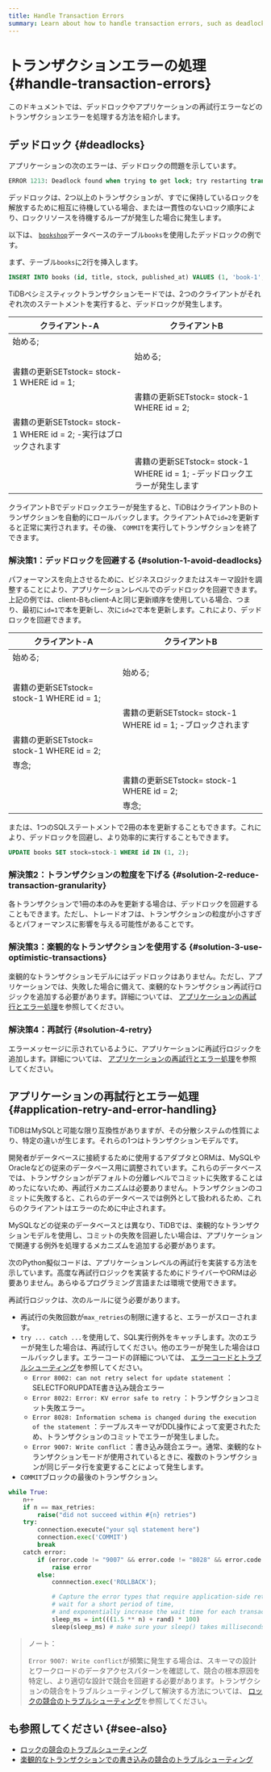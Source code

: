 ```yaml
---
title: Handle Transaction Errors
summary: Learn about how to handle transaction errors, such as deadlocks and application retry errors.
---
```


# トランザクションエラーの処理 {#handle-transaction-errors}

このドキュメントでは、デッドロックやアプリケーションの再試行エラーなどのトランザクションエラーを処理する方法を紹介します。

## デッドロック {#deadlocks}

アプリケーションの次のエラーは、デッドロックの問題を示しています。

```sql
ERROR 1213: Deadlock found when trying to get lock; try restarting transaction
```

デッドロックは、2つ以上のトランザクションが、すでに保持しているロックを解放するために相互に待機している場合、または一貫性のないロック順序により、ロックリソースを待機するループが発生した場合に発生します。

以下は、 [`bookshop`](/develop/dev-guide-bookshop-schema-design.md)データベースのテーブル`books`を使用したデッドロックの例です。

まず、テーブル`books`に2行を挿入します。

```sql
INSERT INTO books (id, title, stock, published_at) VALUES (1, 'book-1', 10, now()), (2, 'book-2', 10, now());
```

TiDBペシミスティックトランザクションモードでは、2つのクライアントがそれぞれ次のステートメントを実行すると、デッドロックが発生します。

| クライアント-A                                          | クライアントB                                               |
| ------------------------------------------------- | ----------------------------------------------------- |
| 始める;                                              |                                                       |
|                                                   | 始める;                                                  |
| 書籍の更新SETstock= stock-1 WHERE id = 1;              |                                                       |
|                                                   | 書籍の更新SETstock= stock-1 WHERE id = 2;                  |
| 書籍の更新SETstock= stock-1 WHERE id = 2; -実行はブロックされます |                                                       |
|                                                   | 書籍の更新SETstock= stock-1 WHERE id = 1; -デッドロックエラーが発生します |

クライアントBでデッドロックエラーが発生すると、TiDBはクライアントBのトランザクションを自動的にロールバックします。クライアントAで`id=2`を更新すると正常に実行されます。その後、 `COMMIT`を実行してトランザクションを終了できます。

### 解決策1：デッドロックを回避する {#solution-1-avoid-deadlocks}

パフォーマンスを向上させるために、ビジネスロジックまたはスキーマ設計を調整することにより、アプリケーションレベルでのデッドロックを回避できます。上記の例では、client-Bもclient-Aと同じ更新順序を使用している場合、つまり、最初に`id=1`で本を更新し、次に`id=2`で本を更新します。これにより、デッドロックを回避できます。

| クライアント-A                             | クライアントB                                        |
| ------------------------------------ | ---------------------------------------------- |
| 始める;                                 |                                                |
|                                      | 始める;                                           |
| 書籍の更新SETstock= stock-1 WHERE id = 1; |                                                |
|                                      | 書籍の更新SETstock= stock-1 WHERE id = 1; -ブロックされます |
| 書籍の更新SETstock= stock-1 WHERE id = 2; |                                                |
| 専念;                                  |                                                |
|                                      | 書籍の更新SETstock= stock-1 WHERE id = 2;           |
|                                      | 専念;                                            |

または、1つのSQLステートメントで2冊の本を更新することもできます。これにより、デッドロックを回避し、より効率的に実行することもできます。

```sql
UPDATE books SET stock=stock-1 WHERE id IN (1, 2);
```

### 解決策2：トランザクションの粒度を下げる {#solution-2-reduce-transaction-granularity}

各トランザクションで1冊の本のみを更新する場合は、デッドロックを回避することもできます。ただし、トレードオフは、トランザクションの粒度が小さすぎるとパフォーマンスに影響を与える可能性があることです。

### 解決策3：楽観的なトランザクションを使用する {#solution-3-use-optimistic-transactions}

楽観的なトランザクションモデルにはデッドロックはありません。ただし、アプリケーションでは、失敗した場合に備えて、楽観的なトランザクション再試行ロジックを追加する必要があります。詳細については、 [アプリケーションの再試行とエラー処理](#application-retry-and-error-handling)を参照してください。

### 解決策4：再試行 {#solution-4-retry}

エラーメッセージに示されているように、アプリケーションに再試行ロジックを追加します。詳細については、 [アプリケーションの再試行とエラー処理](#application-retry-and-error-handling)を参照してください。

## アプリケーションの再試行とエラー処理 {#application-retry-and-error-handling}

TiDBはMySQLと可能な限り互換性がありますが、その分散システムの性質により、特定の違いが生じます。それらの1つはトランザクションモデルです。

開発者がデータベースに接続するために使用するアダプタとORMは、MySQLやOracleなどの従来のデータベース用に調整されています。これらのデータベースでは、トランザクションがデフォルトの分離レベルでコミットに失敗することはめったにないため、再試行メカニズムは必要ありません。トランザクションのコミットに失敗すると、これらのデータベースでは例外として扱われるため、これらのクライアントはエラーのために中止されます。

MySQLなどの従来のデータベースとは異なり、TiDBでは、楽観的なトランザクションモデルを使用し、コミットの失敗を回避したい場合は、アプリケーションで関連する例外を処理するメカニズムを追加する必要があります。

次のPython擬似コードは、アプリケーションレベルの再試行を実装する方法を示しています。高度な再試行ロジックを実装するためにドライバーやORMは必要ありません。あらゆるプログラミング言語または環境で使用できます。

再試行ロジックは、次のルールに従う必要があります。

-   再試行の失敗回数が`max_retries`の制限に達すると、エラーがスローされます。
-   `try ... catch ...`を使用して、SQL実行例外をキャッチします。次のエラーが発生した場合は、再試行してください。他のエラーが発生した場合はロールバックします。エラーコードの詳細については、 [エラーコードとトラブルシューティング](/error-codes.md)を参照してください。
    -   `Error 8002: can not retry select for update statement` ：SELECTFORUPDATE書き込み競合エラー
    -   `Error 8022: Error: KV error safe to retry` ：トランザクションコミット失敗エラー。
    -   `Error 8028: Information schema is changed during the execution of the statement` ：テーブルスキーマがDDL操作によって変更されたため、トランザクションのコミットでエラーが発生しました。
    -   `Error 9007: Write conflict` ：書き込み競合エラー。通常、楽観的なトランザクションモードが使用されているときに、複数のトランザクションが同じデータ行を変更することによって発生します。
-   `COMMIT`ブロックの最後のトランザクション。

```python
while True:
    n++
    if n == max_retries:
        raise("did not succeed within #{n} retries")
    try:
        connection.execute("your sql statement here")
        connection.exec('COMMIT')
        break
    catch error:
        if (error.code != "9007" && error.code != "8028" && error.code != "8002" && error.code != "8022"):
            raise error
        else:
            connnection.exec('ROLLBACK');

            # Capture the error types that require application-side retry,
            # wait for a short period of time,
            # and exponentially increase the wait time for each transaction failure
            sleep_ms = int(((1.5 ** n) + rand) * 100)
            sleep(sleep_ms) # make sure your sleep() takes milliseconds
```

> ノート：
>
> `Error 9007: Write conflict`が頻繁に発生する場合は、スキーマの設計とワークロードのデータアクセスパターンを確認して、競合の根本原因を特定し、より適切な設計で競合を回避する必要があります。トランザクションの競合をトラブルシューティングして解決する方法については、 [ロックの競合のトラブルシューティング](/troubleshoot-lock-conflicts.md)を参照してください。

## も参照してください {#see-also}

-   [ロックの競合のトラブルシューティング](/troubleshoot-lock-conflicts.md)
-   [楽観的なトランザクションでの書き込みの競合のトラブルシューティング](/troubleshoot-write-conflicts.md)
